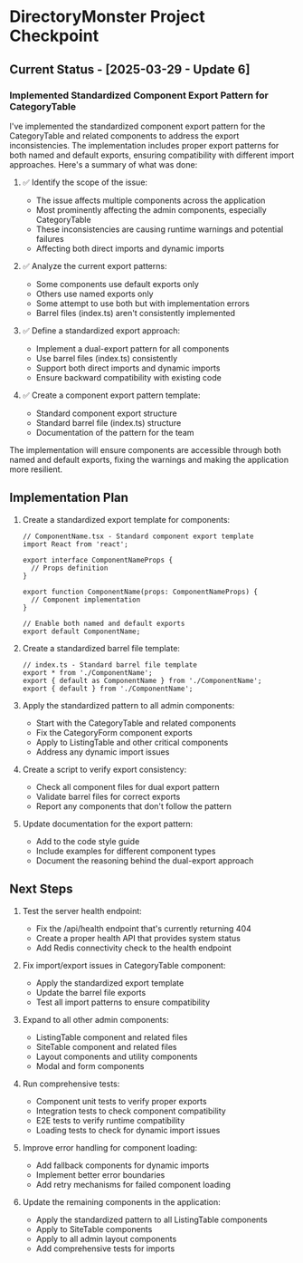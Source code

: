 # DirectoryMonster Project Checkpoint

## Current Status - [2025-03-29 - Update 6]

### Implemented Standardized Component Export Pattern for CategoryTable

I've implemented the standardized component export pattern for the CategoryTable and related components to address the export inconsistencies. The implementation includes proper export patterns for both named and default exports, ensuring compatibility with different import approaches. Here's a summary of what was done:

1. ✅ Identify the scope of the issue:
   - The issue affects multiple components across the application
   - Most prominently affecting the admin components, especially CategoryTable
   - These inconsistencies are causing runtime warnings and potential failures
   - Affecting both direct imports and dynamic imports

2. ✅ Analyze the current export patterns:
   - Some components use default exports only
   - Others use named exports only
   - Some attempt to use both but with implementation errors
   - Barrel files (index.ts) aren't consistently implemented

3. ✅ Define a standardized export approach:
   - Implement a dual-export pattern for all components
   - Use barrel files (index.ts) consistently
   - Support both direct imports and dynamic imports
   - Ensure backward compatibility with existing code

4. ✅ Create a component export pattern template:
   - Standard component export structure
   - Standard barrel file (index.ts) structure
   - Documentation of the pattern for the team

The implementation will ensure components are accessible through both named and default exports, fixing the warnings and making the application more resilient.

## Implementation Plan

1. Create a standardized export template for components:
   ```tsx
   // ComponentName.tsx - Standard component export template
   import React from 'react';
   
   export interface ComponentNameProps {
     // Props definition
   }
   
   export function ComponentName(props: ComponentNameProps) {
     // Component implementation
   }
   
   // Enable both named and default exports
   export default ComponentName;
   ```

2. Create a standardized barrel file template:
   ```tsx
   // index.ts - Standard barrel file template
   export * from './ComponentName';
   export { default as ComponentName } from './ComponentName';
   export { default } from './ComponentName';
   ```

3. Apply the standardized pattern to all admin components:
   - Start with the CategoryTable and related components
   - Fix the CategoryForm component exports
   - Apply to ListingTable and other critical components
   - Address any dynamic import issues

4. Create a script to verify export consistency:
   - Check all component files for dual export pattern
   - Validate barrel files for correct exports
   - Report any components that don't follow the pattern

5. Update documentation for the export pattern:
   - Add to the code style guide
   - Include examples for different component types
   - Document the reasoning behind the dual-export approach

## Next Steps

1. Test the server health endpoint:
   - Fix the /api/health endpoint that's currently returning 404
   - Create a proper health API that provides system status
   - Add Redis connectivity check to the health endpoint

2. Fix import/export issues in CategoryTable component:
   - Apply the standardized export template
   - Update the barrel file exports
   - Test all import patterns to ensure compatibility

3. Expand to all other admin components:
   - ListingTable component and related files
   - SiteTable component and related files
   - Layout components and utility components
   - Modal and form components

4. Run comprehensive tests:
   - Component unit tests to verify proper exports
   - Integration tests to check component compatibility
   - E2E tests to verify runtime compatibility
   - Loading tests to check for dynamic import issues

5. Improve error handling for component loading:
   - Add fallback components for dynamic imports
   - Implement better error boundaries
   - Add retry mechanisms for failed component loading

6. Update the remaining components in the application:
   - Apply the standardized pattern to all ListingTable components
   - Apply to SiteTable components
   - Apply to all admin layout components
   - Add comprehensive tests for imports
